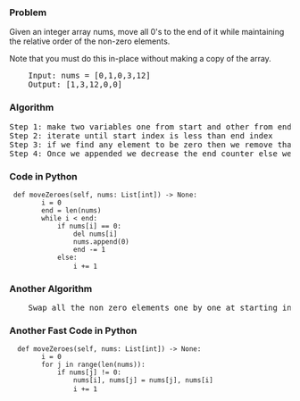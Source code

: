<h3> Problem </h3>
Given an integer array nums, move all 0's to the end of it while maintaining the relative order of the non-zero elements.

Note that you must do this in-place without making a copy of the array.

<pre>
    Input: nums = [0,1,0,3,12]
    Output: [1,3,12,0,0]
</pre>

<h3> Algorithm </h3>
<pre>
Step 1: make two variables one from start and other from end.
Step 2: iterate until start index is less than end index
Step 3: if we find any element to be zero then we remove that zero from index position and append it at last
Step 4: Once we appended we decrease the end counter else we increase the start counter to find zeroes
</pre>

<h3> Code in Python </h3>

<pre><code> def moveZeroes(self, nums: List[int]) -> None:
        i = 0
        end = len(nums)
        while i < end:
            if nums[i] == 0:
                del nums[i]
                nums.append(0)
                end -= 1
            else:
                i += 1 </code> </pre>

<h3> Another Algorithm </h3>
<pre>
    Swap all the non zero elements one by one at starting indexes so that all zero elements will be placed at last.
</pre>

<h3> Another Fast Code in Python </h3>

<pre><code>  def moveZeroes(self, nums: List[int]) -> None:
        i = 0
        for j in range(len(nums)):
            if nums[j] != 0:
                nums[i], nums[j] = nums[j], nums[i]
                i += 1 </code> </pre>
